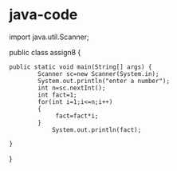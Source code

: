 # java-code
import java.util.Scanner;

public class assign8 {

	public static void main(String[] args) {
			Scanner sc=new Scanner(System.in);
			System.out.println("enter a number");
            int n=sc.nextInt();
            int fact=1;
            for(int i=1;i<=n;i++)
            {
            	 fact=fact*i;
            }
            	System.out.println(fact);
            
	}

}
